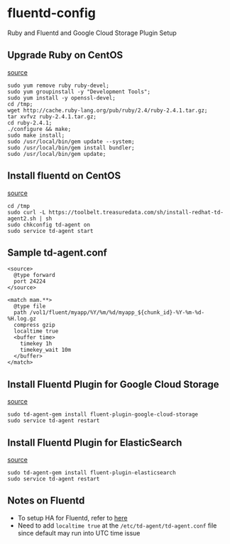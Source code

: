 # fluentd-config
Ruby and Fluentd and Google Cloud Storage Plugin Setup

## Upgrade Ruby on CentOS
[source](http://ask.xmodulo.com/upgrade-ruby-centos.html)
```
sudo yum remove ruby ruby-devel;
sudo yum groupinstall -y "Development Tools";
sudo yum install -y openssl-devel;
cd /tmp;
wget http://cache.ruby-lang.org/pub/ruby/2.4/ruby-2.4.1.tar.gz;
tar xvfvz ruby-2.4.1.tar.gz;
cd ruby-2.4.1;
./configure && make;
sudo make install;
sudo /usr/local/bin/gem update --system;
sudo /usr/local/bin/gem install bundler;
sudo /usr/local/bin/gem update;

```

## Install fluentd on CentOS 
[source](https://docs.fluentd.org/v0.12/articles/install-by-rpm)
```
cd /tmp
sudo curl -L https://toolbelt.treasuredata.com/sh/install-redhat-td-agent2.sh | sh
sudo chkconfig td-agent on
sudo service td-agent start
```

## Sample td-agent.conf
```
<source>
  @type forward
  port 24224
</source>

<match mam.**>
  @type file
  path /vol1/fluent/myapp/%Y/%m/%d/myapp_${chunk_id}-%Y-%m-%d-%H.log.gz
  compress gzip
  localtime true
  <buffer time>
    timekey 1h
    timekey_wait 10m
  </buffer>
</match>
```

## Install Fluentd Plugin for Google Cloud Storage
[source](https://rubygems.org/gems/fluent-plugin-google-cloud-storage)
```
sudo td-agent-gem install fluent-plugin-google-cloud-storage
sudo service td-agent restart
```

## Install Fluentd Plugin for ElasticSearch
[source](https://www.fluentd.org/guides/recipes/elasticsearch-and-s3)
```
sudo td-agent-gem install fluent-plugin-elasticsearch
sudo service td-agent restart
```

## Notes on Fluentd
* To setup HA for Fluentd, refer to [here](https://docs.fluentd.org/v0.12/articles/high-availability)
* Need to add `localtime true` at the `/etc/td-agent/td-agent.conf` file since default may run into UTC time issue
